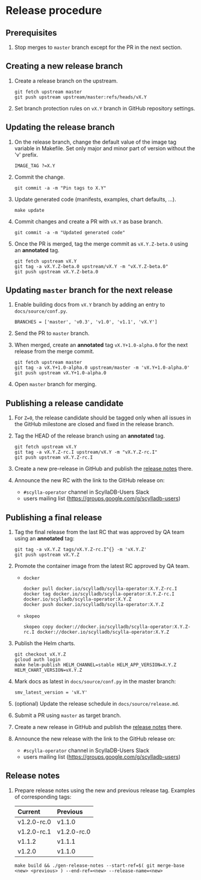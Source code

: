 # Release procedure

## Prerequisites
1. Stop merges to `master` branch except for the PR in the next section.

## Creating a new release branch
1. Create a release branch on the upstream.
    ```
    git fetch upstream master
    git push upstream upstream/master:refs/heads/vX.Y
    ```

1. Set branch protection rules on `vX.Y` branch in GitHub repository settings.

## Updating the release branch
1. On the release branch, change the default value of the image tag variable in Makefile. Set only major and minor part of version without the 'v' prefix.
   ```
   IMAGE_TAG ?=X.Y
   ```

1. Commit the change.
   ```
   git commit -a -m "Pin tags to X.Y"
   ```

1. Update generated code (manifests, examples, chart defaults, ...).
   ```
   make update
   ```

1. Commit changes and create a PR with `vX.Y` as base branch.
   ```
   git commit -a -m "Updated generated code"
   ```

1. Once the PR is merged, tag the merge commit as `vX.Y.Z-beta.0` using an **annotated** tag.
   ```
   git fetch upstream vX.Y
   git tag -a vX.Y.Z-beta.0 upstream/vX.Y -m "vX.Y.Z-beta.0"
   git push upstream vX.Y.Z-beta.0
   ```

## Updating `master` branch for the next release
1. Enable building docs from `vX.Y` branch by adding an entry to `docs/source/conf.py`.
   ```
   BRANCHES = ['master', 'v0.3', 'v1.0', 'v1.1', 'vX.Y']
   ```

1. Send the PR to `master` branch.

1. When merged, create an **annotated** tag `vX.Y+1.0-alpha.0` for the next release from the merge commit.
   ```
   git fetch upstream master
   git tag -a vX.Y+1.0-alpha.0 upstream/master -m 'vX.Y+1.0-alpha.0'
   git push upstream vX.Y+1.0-alpha.0
   ```

1. Open `master` branch for merging.

## Publishing a release candidate
1. For `Z=0`, the release candidate should be tagged only when all issues in the GitHub milestone are closed and fixed in the release branch.

1. Tag the HEAD of the release branch using an **annotated** tag.
   ```
   git fetch upstream vX.Y
   git tag -a vX.Y.Z-rc.I upstream/vX.Y -m "vX.Y.Z-rc.I"
   git push upstream vX.Y.Z-rc.I
   ```

1. Create a new pre-release in GitHub and publish the [release notes](#release-notes) there.

1. Announce the new RC with the link to the GitHub release on:
   - `#scylla-operator` channel in ScyllaDB-Users Slack
   - users mailing list (https://groups.google.com/g/scylladb-users)

## Publishing a final release

1. Tag the final release from the last RC that was approved by QA team using an **annotated** tag:
   ```
   git tag -a vX.Y.Z tags/vX.Y.Z-rc.I^{} -m 'vX.Y.Z'
   git push upstream vX.Y.Z
   ```

1. Promote the container image from the latest RC approved by QA team.
   - `docker`
      ```
      docker pull docker.io/scylladb/scylla-operator:X.Y.Z-rc.I
      docker tag docker.io/scylladb/scylla-operator:X.Y.Z-rc.I docker.io/scylladb/scylla-operator:X.Y.Z
      docker push docker.io/scylladb/scylla-operator:X.Y.Z
      ```
   
   - `skopeo`
      ```
      skopeo copy docker://docker.io/scylladb/scylla-operator:X.Y.Z-rc.I docker://docker.io/scylladb/scylla-operator:X.Y.Z
      ```

1. Publish the Helm charts.
    ```
    git checkout vX.Y.Z
    gcloud auth login
    make helm-publish HELM_CHANNEL=stable HELM_APP_VERSION=X.Y.Z HELM_CHART_VERSION=vX.Y.Z
    ```

1. Mark docs as latest in `docs/source/conf.py` in the master branch:
   ```
   smv_latest_version = 'vX.Y'
   ```

1. (optional) Update the release schedule in `docs/source/release.md`.

1. Submit a PR using `master` as target branch.

1. Create a new release in GitHub and publish the [release notes](#release-notes) there.

1. Announce the new release with the link to the GitHub release on:
   - `#scylla-operator` channel in ScyllaDB-Users Slack
   - users mailing list (https://groups.google.com/g/scylladb-users)

## Release notes
1. Prepare release notes using the new and previous release tag.
   Examples of corresponding tags:

   | Current        | Previous      |
   | :------------- | :------------ |
   | v1.2.0-rc.0    | v1.1.0        |
   | v1.2.0-rc.1    | v1.2.0-rc.0   |
   | v1.1.2         | v1.1.1        |
   | v1.2.0         | v1.1.0        |

   ```
   make build && ./gen-release-notes --start-ref=$( git merge-base <new> <previous> ) --end-ref=<new> --release-name=<new>
   ```
